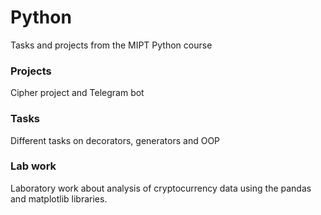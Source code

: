 # Python #
Tasks and projects from the MIPT Python course

### Projects ###
Cipher project and Telegram bot

### Tasks ###
Different tasks on decorators, generators and OOP

### Lab work ###
Laboratory work about analysis of cryptocurrency data using the pandas and matplotlib libraries.
